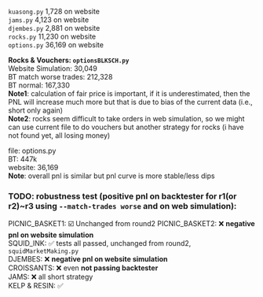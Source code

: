 `kuasong.py` 1,728 on website\
`jams.py` 4,123 on website\
`djembes.py` 2,881 on website\
`rocks.py` 11,230 on website\
`options.py` 36,169 on website



**Rocks & Vouchers: `optionsBLKSCH.py`**\
Website Simulation: 30,049\
BT match worse trades: 212,328\
BT normal: 167,330\
**Note1**: calculation of fair price is important, if it is underestimated, then the PNL will increase much more but that is due to bias of the current data (i.e., short only again)\
**Note2**: rocks seem difficult to take orders in web simulation, so we might can use current file to do vouchers but another strategy for rocks (i have not found yet, all losing money)

file: options.py\
BT: 447k\
website: 36,169\
**Note**: overall pnl is similar but pnl curve is more stable/less dips

### TODO: robustness test (positive pnl on backtester for r1(or r2)~r3 using `--match-trades worse` and on web simulation):

PICNIC_BASKET1: ☑️ Unchanged from round2
PICNIC_BASKET2: ❌ **negative pnl on website simulation**\
SQUID_INK: ✅ tests all passed, unchanged from round2, `squidMarketMaking.py` \
DJEMBES: ❌ **negative pnl on website simulation** \
CROISSANTS: ❌ even **not passing backtester** \
JAMS: ❌ all short strategy\
KELP & RESIN: ✅
